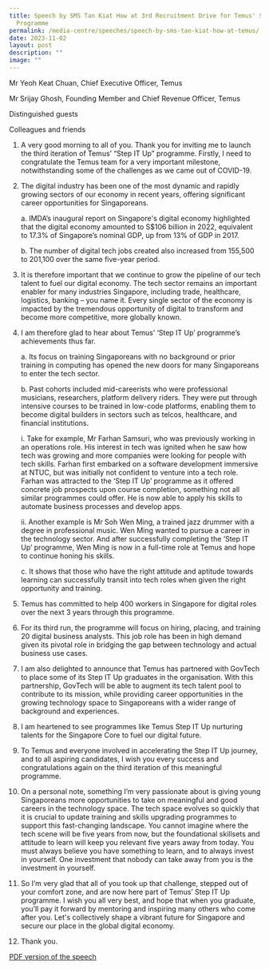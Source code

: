 ```yaml
---
title: Speech by SMS Tan Kiat How at 3rd Recruitment Drive for Temus' Step It Up
  Programme
permalink: /media-centre/speeches/speech-by-sms-tan-kiat-how-at-temus/
date: 2023-11-02
layout: post
description: ""
image: ""
---
```

Mr Yeoh Keat Chuan, Chief Executive Officer, Temus

Mr Srijay Ghosh, Founding Member and Chief Revenue Officer, Temus

Distinguished guests

Colleagues and friends

1. A very good morning to all of you. Thank you for inviting me to launch the third iteration of Temus’ “Step IT Up” programme. Firstly, I need to congratulate the Temus team for a very important milestone, notwithstanding some of the challenges as we came out of COVID-19.

2. The digital industry has been one of the most dynamic and rapidly growing sectors of our economy in recent years, offering significant career opportunities for Singaporeans.

    a. IMDA’s inaugural report on Singapore's digital economy highlighted that the digital economy amounted to S$106 billion in 2022, equivalent to 17.3% of Singapore’s nominal GDP, up from 13% of GDP in 2017.
				
    b. The number of digital tech jobs created also increased from 155,500 to 201,100 over the same five-year period.

3. It is therefore important that we continue to grow the pipeline of our tech talent to fuel our digital economy. The tech sector remains an important enabler for many industries Singapore, including trade, healthcare, logistics, banking – you name it. Every single sector of the economy is impacted by the tremendous opportunity of digital to transform and become more competitive, more globally known.

4. I am therefore glad to hear about Temus’ ‘Step IT Up’ programme’s achievements thus far.

    a. Its focus on training Singaporeans with no background or prior training in computing has opened the new doors for many Singaporeans to enter the tech sector.
				
    b. Past cohorts included mid-careerists who were professional musicians, researchers, platform delivery riders. They were put through intensive courses to be trained in low-code platforms, enabling them to become digital builders in sectors such as telcos, healthcare, and financial institutions.
				
    i. Take for example, Mr Farhan Samsuri, who was previously working in an operations role. His interest in tech was ignited when he saw how tech was growing and more companies were looking for people with tech skills. Farhan first embarked on a software development immersive at NTUC, but was initially not confident to venture into a tech role. Farhan was attracted to the ‘Step IT Up’ programme as it offered concrete job prospects upon course completion, something not all similar programmes could offer. He is now able to apply his skills to automate business processes and develop apps.
								
    ii. Another example is Mr Soh Wen Ming, a trained jazz drummer with a degree in professional music. Wen Ming wanted to pursue a career in the technology sector. And after successfully completing the ‘Step IT Up’ programme, Wen Ming is now in a full-time role at Temus and hope to continue honing his skills.

    c. It shows that those who have the right attitude and aptitude towards learning can successfully transit into tech roles when given the right opportunity and training.

5. Temus has committed to help 400 workers in Singapore for digital roles over the next 3 years through this programme.

6. For its third run, the programme will focus on hiring, placing, and training 20 digital business analysts. This job role has been in high demand given its pivotal role in bridging the gap between technology and actual business use cases.

7. I am also delighted to announce that Temus has partnered with GovTech to place some of its Step IT Up graduates in the organisation. With this partnership, GovTech will be able to augment its tech talent pool to contribute to its mission, while providing career opportunities in the growing technology space to Singaporeans with a wider range of background and experiences.

8. I am heartened to see programmes like Temus Step IT Up nurturing talents for the Singapore Core to fuel our digital future.

9. To Temus and everyone involved in accelerating the Step IT Up journey, and to all aspiring candidates, I wish you every success and congratulations again on the third iteration of this meaningful programme.

10. On a personal note, something I’m very passionate about is giving young Singaporeans more opportunities to take on meaningful and good careers in the technology space. The tech space evolves so quickly that it is crucial to update training and skills upgrading programmes to support this fast-changing landscape. You cannot imagine where the tech scene will be five years from now, but the foundational skillsets and attitude to learn will keep you relevant five years away from today. You must always believe you have something to learn, and to always invest in yourself. One investment that nobody can take away from you is the investment in yourself.

11. So I’m very glad that all of you took up that challenge, stepped out of your comfort zone, and are now here part of Temus’ Step IT Up programme. I wish you all very best, and hope that when you graduate, you’ll pay it forward by mentoring and inspiring many others who come after you. Let's collectively shape a vibrant future for Singapore and secure our place in the global digital economy.

12. Thank you.

[PDF version of the speech](/files/Speeches%202023/speech%20by%20sms%20tan%20kiat%20how%20at%20third%20recruitment%20drive%20for%20temus'%20'step%20it%20up'%20progamme%20(2%20nov%202023).pdf)